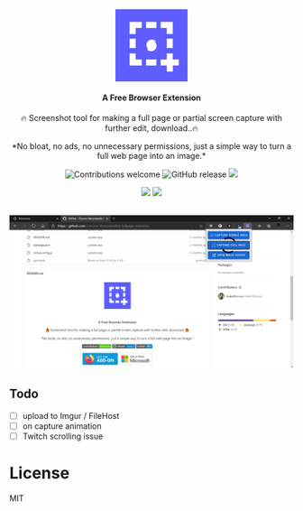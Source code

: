 <div align="center">
  <img src="public/icons/icon128.png"><br /><br />

  <h4 style="margin-top:0">A Free Browser Extension</h4>
  <p>🔥 Screenshot tool for making a full page or partial screen capture with further edit, download..🔥</p>

  <p>*No bloat, no ads, no unnecessary permissions, just a simple way to turn a full web page into an image.*</p>

  ![Contributions welcome](https://img.shields.io/badge/contributions-welcome-brightgreen) ![GitHub release](https://img.shields.io/github/release/Chromo-lib/screenshot-fullpage-extension/all?logo=GitHub) ![](https://badgen.net/github/license/Chromo-lib/screenshot-fullpage-extension)

</div>

<p align="center">
  <a href="https://addons.mozilla.org/en-US/firefox/addon/easy-screenshot-tool-screeno/" rel="nofollow">
    <img src="https://i.imgur.com/kMH6r1a.png" style="max-width:100%;"></a>

  <a href="https://microsoftedge.microsoft.com/addons/detail/screeno/cojipojkakbndfndibdmoemekfhffkel" rel="nofollow">
    <img src="https://i.imgur.com/n49Wiu2.png" style="max-width:100%;"></a>
  <br><br>
</p>

![](capture.png)

## Todo
- [ ] upload to Imgur / FileHost
- [ ] on capture animation
- [ ] Twitch scrolling issue

# License
MIT
